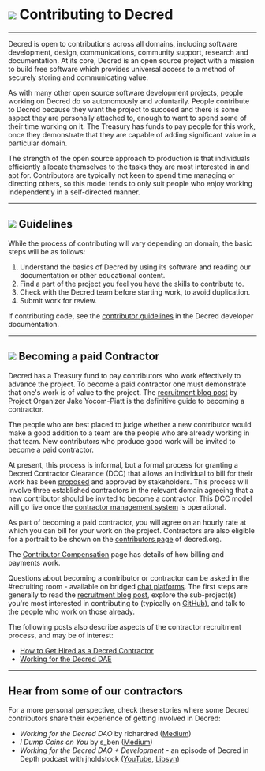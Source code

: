 # <img class="dcr-icon" src="/img/dcr-icons/Code.svg" /> Contributing to Decred

---

Decred is open to contributions across all domains, including software development, design, communications, community support, research and documentation. At its core, Decred is an open source project with a mission to build free software which provides universal access to a method of securely storing and communicating value.

As with many other open source software development projects, people working on Decred do so autonomously and voluntarily. People contribute to Decred because they want the project to succeed and there is some aspect they are personally attached to, enough to want to spend some of their time working on it. The Treasury has funds to pay people for this work, once they demonstrate that they are capable of adding significant value in a particular domain.

The strength of the open source approach to production is that individuals efficiently allocate themselves to the tasks they are most interested in and apt for. Contributors are typically not keen to spend time managing or directing others, so this model tends to only suit people who enjoy working independently in a self-directed manner.

---

## <img class="dcr-icon" src="/img/dcr-icons/Dcrtl.svg" /> Guidelines

While the process of contributing will vary depending on domain, the basic steps will be as follows:

1. Understand the basics of Decred by using its software and reading our documentation or other educational content.
1. Find a part of the project you feel you have the skills to contribute to.
1. Check with the Decred team before starting work, to avoid duplication.
1. Submit work for review.

If contributing code, see the [contributor guidelines](https://devdocs.decred.org/contributing/contributor-guidelines/) in the Decred developer documentation.

---

## <img class="dcr-icon" src="/img/dcr-icons/Introductions.svg" /> Becoming a paid Contractor

Decred has a Treasury fund to pay contributors who work effectively to advance the project. To become a paid contractor one must demonstrate that one's work is of value to the project. The [recruitment blog post](https://blog.decred.org/2017/07/25/Decred-Recruiting/) by Project Organizer Jake Yocom-Piatt is the definitive guide to becoming a contractor.

The people who are best placed to judge whether a new contributor would make a good addition to a team are the people who are already working in that team. New contributors who produce good work will be invited to become a paid contractor.

At present, this process is informal, but a formal process for granting a Decred Contractor Clearance (DCC) that allows an individual to bill for their work has been [proposed](https://proposals.decred.org/proposals/fa38a3593d9a3f6cb2478a24c25114f5097c572f6dadf24c78bb521ed10992a4) and approved by stakeholders. This process will involve three established contractors in the relevant domain agreeing that a new contributor should be invited to become a contractor. This DCC model will go live once the [contractor management system](https://github.com/decred/contractor-mgmt) is operational.

As part of becoming a paid contractor, you will agree on an hourly rate at which you can bill for your work on the project. Contractors are also eligible for a portrait to be shown on the [contributors page](https://decred.org/contributors/) of decred.org.

The [Contributor Compensation](contributor-compensation.md) page has details of how billing and payments work.

Questions about becoming a contributor or contractor can be asked in the #recruiting room - available on bridged [chat platforms](https://decred.org/community). The first steps are generally to read the [recruitment blog post](https://blog.decred.org/2017/07/25/Decred-Recruiting/), explore the sub-project(s) you're most interested in contributing to (typically on [GitHub](https://github.com/decred/)), and talk to the people who work on those already.

The following posts also describe aspects of the contractor recruitment process, and may be of interest:

* [How to Get Hired as a Decred Contractor](https://medium.com/decred/how-to-get-hired-as-a-decred-contractor-e1435842df10)
* [Working for the Decred DAE](https://medium.com/@richardred/working-for-the-decred-dae-a9cfb17686fa#5a3c)

---

## Hear from some of our contractors

For a more personal perspective, check these stories where some Decred contributors share their experience of getting involved in Decred:

- _Working for the Decred DAO_ by richardred ([Medium](https://medium.com/@richardred/working-for-the-decred-dae-a9cfb17686fa#5a3c))
- _I Dump Coins on You_ by s_ben ([Medium](https://medium.com/@seth.benton/i-dump-coins-on-you-ee6db4331e18))
- _Working for the Decred DAO + Development_ - an episode of Decred in Depth
  podcast with jholdstock
  ([YouTube](https://www.youtube.com/watch?v=A-zcLGSYxbA),
  [Libsyn](https://decredindepth.libsyn.com/ep-6-working-for-the-dcr-dao-development-with-jamie-holdstock))

